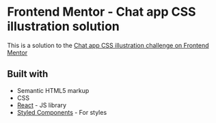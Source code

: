 # Frontend Mentor - Chat app CSS illustration solution

This is a solution to the [Chat app CSS illustration challenge on Frontend Mentor](https://www.frontendmentor.io/challenges/chat-app-css-illustration-O5auMkFqY)

## Built with

- Semantic HTML5 markup
- CSS
- [React](https://reactjs.org/) - JS library
- [Styled Components](https://styled-components.com/) - For styles
